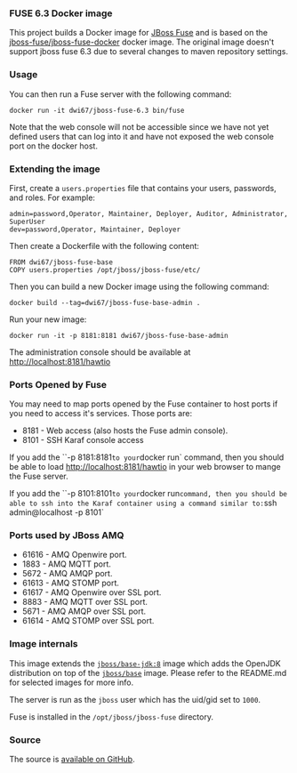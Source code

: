 ### FUSE 6.3 Docker image

This project builds a Docker image for [JBoss Fuse](http://www.jboss.org/products/fuse/overview/) and is based on
the [jboss-fuse/jboss-fuse-docker](https://github.com/jboss-fuse/jboss-fuse-docker) docker image. The original image
doesn't support jboss fuse 6.3 due to several changes to maven repository settings.

### Usage

You can then run a Fuse server with the following command:

    docker run -it dwi67/jboss-fuse-6.3 bin/fuse

Note that the web console will not be accessible since we have not yet defined users that can log into it
and have not exposed the web console port on the docker host.

### Extending the image

First, create a `users.properties` file that contains your users, passwords, and roles.  For example:

    admin=password,Operator, Maintainer, Deployer, Auditor, Administrator, SuperUser
    dev=password,Operator, Maintainer, Deployer


Then create a Dockerfile with the following content:

    FROM dwi67/jboss-fuse-base
    COPY users.properties /opt/jboss/jboss-fuse/etc/
    

Then you can build a new Docker image using the following command:

    docker build --tag=dwi67/jboss-fuse-base-admin .

Run your new image:

    docker run -it -p 8181:8181 dwi67/jboss-fuse-base-admin

The administration console should be available at [http://localhost:8181/hawtio](http://localhost:8181/hawtio)

### Ports Opened by Fuse

You may need to map ports opened by the Fuse container to host ports if you need to access it's services.
Those ports are:

* 8181 - Web access (also hosts the Fuse admin console).
* 8101 - SSH Karaf console access

If you add the ``-p 8181:8181` to your `docker run` command, then you should be able to load [http://localhost:8181/hawtio](http://localhost:8181/hawtio) in your web browser to mange the Fuse server.

If you add the ``-p 8101:8101` to your `docker run` command, then you should be able to ssh into the Karaf container using a command similar to: `ssh admin@localhost -p 8101`

### Ports used by JBoss AMQ

* 61616 - AMQ Openwire port.
* 1883  - AMQ MQTT port.
* 5672  - AMQ AMQP port.
* 61613 - AMQ STOMP port.
* 61617 - AMQ Openwire over SSL port.
* 8883  - AMQ MQTT over SSL port.
* 5671  - AMQ AMQP over SSL port.
* 61614 - AMQ STOMP over SSL port.

### Image internals

This image extends the [`jboss/base-jdk:8`](https://github.com/JBoss-Dockerfiles/base-jdk/tree/jdk8) image which adds the OpenJDK distribution on top of the [`jboss/base`](https://github.com/JBoss-Dockerfiles/base) image. Please refer to the README.md for selected images for more info.

The server is run as the `jboss` user which has the uid/gid set to `1000`.

Fuse is installed in the `/opt/jboss/jboss-fuse` directory.

### Source

The source is [available on GitHub](https://github.com/dwi67/docker-jboss-fuse-6.3).
